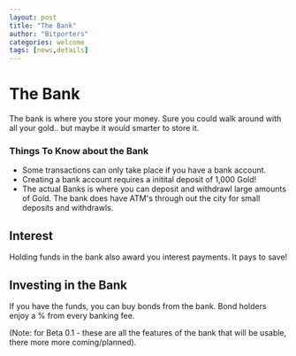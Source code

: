 ```yaml
---
layout: post
title: "The Bank"
author: "Bitporters"
categories: welcome
tags: [news,details]
---
```



# The Bank

The bank is where you store your money.  Sure you could walk around with all your gold.. but maybe it would smarter to store it.  

### Things To Know about the Bank

* Some transactions can only take place if you have a bank account.
* Creating a bank account requires a initital deposit of 1,000 Gold!
* The actual Banks is where you can deposit and withdrawl large amounts of Gold.  The bank does have ATM's through out the city for small deposits and withdrawls.

## Interest

Holding funds in the bank also award you interest payments.  It pays to save!

## Investing in the Bank

If you have the funds, you can buy bonds from the bank.  Bond holders enjoy a % from every banking fee.

(Note: for Beta 0.1 - these are all the features of the bank that will be usable, there more more coming/planned).
